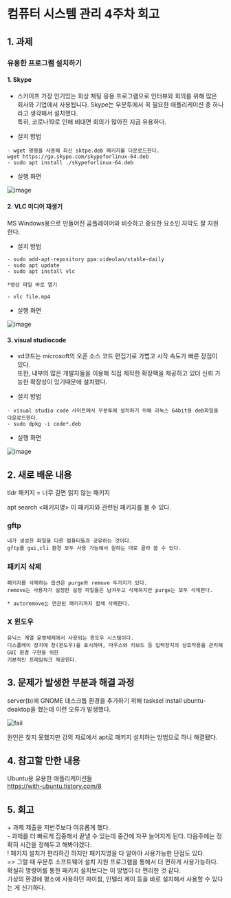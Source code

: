 # 컴퓨터 시스템 관리 4주차 회고

## 1. 과제 

### 유용한 프로그램 설치하기

#### 1. Skype
- 스카이프 가장 인기있는 화상 채팅 응용 프로그램으로 인터뷰와 회의를 위해 많은 회사와 기업에서 사용됩니다. 
Skype는 우분투에서 꼭 필요한 애플리케이션 중 하나라고 생각해서 설치했다.   
특히, 코로나19로 인해 비대면 회의가 많아진 지금 유용하다.  

- 설치 방법
~~~  
- wget 명령을 사용해 최신 sktpe.deb 패키지를 다운로드한다.  
wget https://go.skype.com/skypeforlinux-64.deb  
- sudo apt install ./skypeforlinux-64.deb
~~~  

- 실행 화면

![image](https://user-images.githubusercontent.com/49148640/112719976-2fa53580-8f3f-11eb-9302-8faa13fc88e4.png)  


#### 2. VLC 미디어 재생기
MS Windows용으로 만들어진 곰플레이어와 비슷하고 중요한 요소인 자막도 잘 지원한다.

- 설치 방법  
~~~
- sudo add-apt-repository ppa:videolan/stable-daily  
- sudo apt update  
- sudo apt install vlc  

*영상 파일 바로 열기

- vlc file.mp4  
~~~

- 실행 화면
 
![image](https://user-images.githubusercontent.com/49148640/112720044-801c9300-8f3f-11eb-86cd-a65f807ca674.png)  


#### 3. visual studiocode
- vd코드는 microsoft의 오픈 소스 코드 편집기로 가볍고 시작 속도가 빠른 장점이 있다.  
또한, 내부의 많은 개발자들을 이용해 직접 제작한 확장팩을 제공하고 있더 신뢰 가능한 확장성이 있기때문에 설치했다.  

- 설치 방법
~~~
- visual studio code 사이트에서 우분투에 설치하기 위해 리눅스 64bit용 deb파일을 다운로드한다.
- sudo dpkg -i code*.deb
~~~

- 실행 화면
 
![image](https://user-images.githubusercontent.com/49148640/112719753-cc66d380-8f3d-11eb-8b26-393aa667806c.png)  





## 2. 새로 배운 내용

tldr 패키지 = 너무 길면 읽지 않는 패키지

apt search <패키지명>
이 패키지와 관련된 패키지를 볼 수 있다.

### gftp
~~~
내가 생성한 파일을 다른 컴퓨터들과 공유하는 것이다.  
gftp를 gui,cli 환경 모두 사용 가능해서 원하는 대로 골라 쓸 수 있다.  
~~~

### 패키지 삭제
~~~  
패키지를 삭제하는 옵션은 purge와 remove 두가지가 있다.
remove는 사용자가 설정한 설정 파일들은 남겨두고 삭제하지만 purge는 모두 삭제한다.

* autoremove는 연관된 패키지까지 함께 삭제한다.
~~~ 

### X 윈도우
~~~  
유닉스 계열 운영체제에서 사용되는 윈도우 시스템이다.  
디스플레이 장치에 창(윈도우)을 표시하며, 마우스와 키보드 등 입력장치의 상호작용을 관리해 GUI 환경 구현을 위한
기본적인 프레임워크 제공한다.  
~~~  




## 3. 문제가 발생한 부분과 해결 과정
server(b)에 GNOME 데스크톱 환경을 추가하기 위해 tasksel install ubuntu-deaktop을 했는데 이런 오류가 발생했다.  

![fail](https://user-images.githubusercontent.com/49148640/112719435-5ada5580-8f3c-11eb-83ee-e7c9960e2279.png)

원인은 찾지 못했지만 강의 자료에서 apt로 패키지 설치하는 방법으로 하니 해결됐다.




## 4. 참고할 만한 내용 
Ubuntu용 유용한 애플리케이션들  
https://with-ubuntu.tistory.com/8  




## 5. 회고
\+ 과제 제출을 저번주보다 여유롭게 했다.  
\- 과제를 더 빠르게 집중해서 끝낼 수 있는데 중간에 자꾸 늘어지게 된다. 다음주에는 정확히 시간을 정해두고 해봐야겠다.  
\! 패키지 설치가 편리하긴 하지만 패키지명을 다 알아야 사용가능한 단점도 있다.  
=> 그럴 때 우분투 소프트웨어 설치 지원 프로그램을 통해서 더 편하게 사용가능하다.  확실히 명령어를 통한 패키지 설치보다는 이 방법이 더 편리한 것 같다.  
가상의 환경에 평소에 사용하던 파이참, 인텔리 제이 등을 바로 설치해서 사용할 수 있다는 게 신기하다.  


